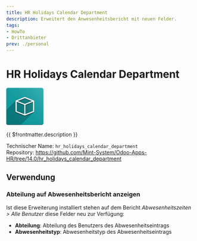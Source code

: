 ```yaml
---
title: HR Holidays Calendar Department
description: Erweitert den Anwesenheitsbericht mit neuen Felder.
tags:
- HowTo
- Drittanbieter
prev: ./personal
---
```

# HR Holidays Calendar Department
![icon_oms_box](assets/icon_oms_box.png)

{{ $frontmatter.description }}

Technischer Name: `hr_holidays_calendar_department`\
Repository: <https://github.com/Mint-System/Odoo-Apps-HR/tree/14.0/hr_holidays_calendar_department>

## Verwendung

### Abteilung auf Abwesenheitsbericht anzeigen

Ist diese Erweiterung installiert stehen auf dem Bericht *Abwesenheitszeiten > Alle Benutzer* diese Felder neu zur Verfügung:

* **Abteilung**: Abteilung des Benutzers des Abwesenheitseintrags
* **Abwesenheitstyp**: Abwesenheitstyp des Abwesenheitseintrags
